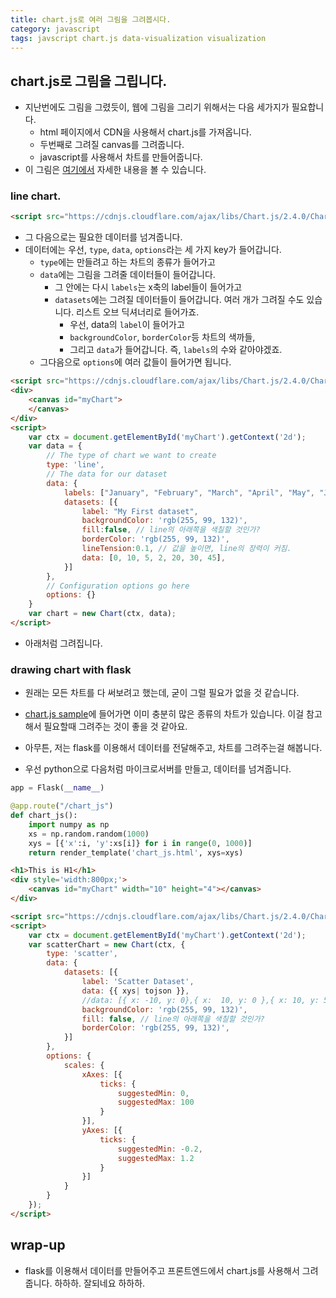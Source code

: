 ```yaml
---
title: chart.js로 여러 그림을 그려봅시다. 
category: javascript
tags: javscript chart.js data-visualization visualization 
---
```


## chart.js로 그림을 그립니다. 

- 지난번에도 그림을 그렸듯이, 웹에 그림을 그리기 위해서는 다음 세가지가 필요합니다. 
    - html 페이지에서 CDN을 사용해서 chart.js를 가져옵니다. 
    - 두번째로 그려질 canvas를 그려줍니다. 
    - javascript를 사용해서 차트를 만들어줍니다. 
- 이 그림은 [여기에서](https://www.chartjs.org/docs/latest/charts/radar.html) 자세한 내용을 볼 수 있습니다. 

### line chart. 

```html
<script src="https://cdnjs.cloudflare.com/ajax/libs/Chart.js/2.4.0/Chart.min.js"></script>
```

- 그 다음으로는 필요한 데이터를 넘겨줍니다. 
- 데이터에는 우선, `type`, `data`, `options`라는 세 가지 key가 들어갑니다. 
    - `type`에는 만들려고 하는 차트의 종류가 들어가고
    - `data`에는 그림을 그려줄 데이터들이 들어갑니다. 
        - 그 안에는 다시 `labels`는 x축의 label들이 들어가고 
        - `datasets`에는 그려질 데이터들이 들어갑니다. 여러 개가 그려질 수도 있습니다. 리스트 오브 딕셔너리로 들어가죠. 
            - 우선, data의 `label`이 들어가고 
            - `backgroundColor`, `borderColor`등 차트의 색까들, 
            - 그리고 `data`가 들어갑니다. 즉, `labels`의 수와 같아야겠죠. 
    - 그다음으로 `options`에 여러 값들이 들어가면 됩니다. 

```html 
<script src="https://cdnjs.cloudflare.com/ajax/libs/Chart.js/2.4.0/Chart.min.js"></script>
<div>
    <canvas id="myChart">
    </canvas>
</div>
<script>
    var ctx = document.getElementById('myChart').getContext('2d');
    var data = {
        // The type of chart we want to create
        type: 'line',
        // The data for our dataset
        data: {
            labels: ["January", "February", "March", "April", "May", "June", "July"],
            datasets: [{
                label: "My First dataset",
                backgroundColor: 'rgb(255, 99, 132)',
                fill:false, // line의 아래쪽을 색칠할 것인가? 
                borderColor: 'rgb(255, 99, 132)',
                lineTension:0.1, // 값을 높이면, line의 장력이 커짐.
                data: [0, 10, 5, 2, 20, 30, 45],
            }]
        },
        // Configuration options go here
        options: {}
    }
    var chart = new Chart(ctx, data);
</script>
```

- 아래처럼 그려집니다. 

<script src="https://cdnjs.cloudflare.com/ajax/libs/Chart.js/2.4.0/Chart.min.js"></script>
<div>
    <canvas id="myChart">
    </canvas>
</div>
<script>
    var ctx = document.getElementById('myChart').getContext('2d');
    var data = {
        // The type of chart we want to create
        type: 'line',
        // The data for our dataset
        data: {
            labels: ["January", "February", "March", "April", "May", "June", "July"],
            datasets: [{
                label: "My First dataset",
                backgroundColor: 'rgb(255, 99, 132)',
                fill:false, // line의 아래쪽을 색칠할 것인가? 
                borderColor: 'rgb(255, 99, 132)',
                lineTension:0.1, // 값을 높이면, line의 장력이 커짐.
                data: [0, 10, 5, 2, 20, 30, 45],
            }]
        },
        // Configuration options go here
        options: {}
    }
    var chart = new Chart(ctx, data);
</script>

### drawing chart with flask 

- 원래는 모든 차트를 다 써보려고 했는데, 굳이 그럴 필요가 없을 것 같습니다. 
- [chart.js sample](https://www.chartjs.org/samples/latest/)에 들어가면 이미 충분히 많은 종류의 차트가 있습니다. 이걸 참고해서 필요할때 그려주는 것이 좋을 것 같아요. 
- 아무튼, 저는 flask를 이용해서 데이터를 전달해주고, 차트를 그려주는걸 해봅니다.

- 우선 python으로 다음처럼 마이크로서버를 만들고, 데이터를 넘겨줍니다. 

```python
app = Flask(__name__)

@app.route("/chart_js")
def chart_js():
    import numpy as np
    xs = np.random.random(1000)
    xys = [{'x':i, 'y':xs[i]} for i in range(0, 1000)]
    return render_template('chart_js.html', xys=xys)
```

```html
<h1>This is H1</h1>
<div style='width:800px;'>
    <canvas id="myChart" width="10" height="4"></canvas>
</div>

<script src="https://cdnjs.cloudflare.com/ajax/libs/Chart.js/2.4.0/Chart.min.js"></script>
<script>
    var ctx = document.getElementById('myChart').getContext('2d');
    var scatterChart = new Chart(ctx, {
        type: 'scatter',
        data: {
            datasets: [{
                label: 'Scatter Dataset',
                data: {{ xys| tojson }}, 
                //data: [{ x: -10, y: 0},{ x:  10, y: 0 },{ x: 10, y: 5 },],
                backgroundColor: 'rgb(255, 99, 132)',
                fill: false, // line의 아래쪽을 색칠할 것인가? 
                borderColor: 'rgb(255, 99, 132)',
            }]
        },
        options: {
            scales: {
                xAxes: [{
                    ticks: {
                        suggestedMin: 0,
                        suggestedMax: 100
                    }
                }], 
                yAxes: [{
                    ticks: {
                        suggestedMin: -0.2,
                        suggestedMax: 1.2
                    }
                }]
            }
        }
    });
</script>
```

## wrap-up

- flask를 이용해서 데이터를 만들어주고 프론트엔드에서 chart.js를 사용해서 그려줍니다. 하하하. 잘되네요 하하하. 